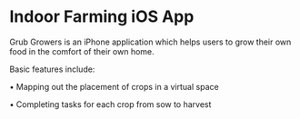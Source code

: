 # Indoor Farming iOS App 

Grub Growers is an iPhone application which helps users to grow their own food in the comfort of their own home. 

Basic features include:

• Mapping out the placement of crops in a virtual space 

• Completing tasks for each crop from sow to harvest

